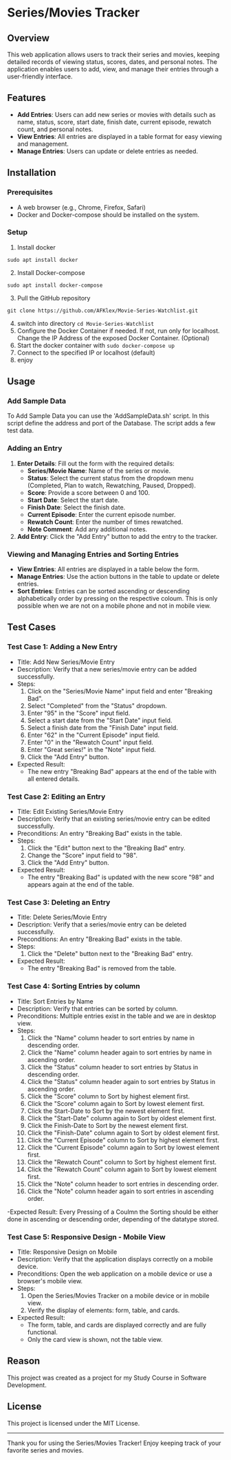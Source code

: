 # Series/Movies Tracker

## Overview
This web application allows users to track their series and movies, keeping detailed records of viewing status, scores, dates, and personal notes. The application enables users to add, view, and manage their entries through a user-friendly interface.

## Features

- **Add Entries**: Users can add new series or movies with details such as name, status, score, start date, finish date, current episode, rewatch count, and personal notes.
- **View Entries**: All entries are displayed in a table format for easy viewing and management.
- **Manage Entries**: Users can update or delete entries as needed.

## Installation

### Prerequisites

- A web browser (e.g., Chrome, Firefox, Safari)
- Docker and Docker-compose should be installed on the system. 

### Setup

1. Install docker 
```
sudo apt install docker
```

2. Install Docker-compose 
```
sudo apt install docker-compose 
```

3. Pull the GitHub repository 
```
git clone https://github.com/AFKlex/Movie-Series-Watchlist.git
```

4. switch into directory `cd Movie-Series-Watchlist` 
5. Configure the Docker Container if needed. If not, run only for localhost. Change the IP Address of the exposed Docker Container. (Optional)
6. Start the docker container with `sudo docker-compose up`
7. Connect to the specified IP or localhost (default)
8. enjoy

## Usage

### Add Sample Data 
To Add Sample Data you can use the 'AddSampleData.sh' script. In this script define the address and port of the Database. The script adds a few test data. 

### Adding an Entry

1. **Enter Details**: Fill out the form with the required details:
   - **Series/Movie Name**: Name of the series or movie.
   - **Status**: Select the current status from the dropdown menu (Completed, Plan to watch, Rewatching, Paused, Dropped).
   - **Score**: Provide a score between 0 and 100.
   - **Start Date**: Select the start date.
   - **Finish Date**:  Select the finish date.
   - **Current Episode**: Enter the current episode number.
   - **Rewatch Count**: Enter the number of times rewatched.
   - **Note Comment**: Add any additional notes.
2. **Add Entry**: Click the "Add Entry" button to add the entry to the tracker.

### Viewing and Managing Entries and Sorting Entries

- **View Entries**: All entries are displayed in a table below the form.
- **Manage Entries**: Use the action buttons in the table to update or delete entries.
- **Sort Entries**: Entries can be sorted ascending or descending alphabetically order by pressing on the respective coloum. This is only possible when we are not on a mobile phone and not in mobile view. 

## Test Cases 
### Test Case 1: Adding a New Entry

- Title: Add New Series/Movie Entry
- Description: Verify that a new series/movie entry can be added successfully.
- Steps:
  1. Click on the "Series/Movie Name" input field and enter "Breaking Bad".
  2. Select "Completed" from the "Status" dropdown.
  3. Enter "95" in the "Score" input field.
  4. Select a start date from the "Start Date" input field.
  5. Select a finish date from the "Finish Date" input field.
  6. Enter "62" in the "Current Episode" input field.
  7. Enter "0" in the "Rewatch Count" input field.
  8. Enter "Great series!" in the "Note" input field.
  9. Click the "Add Entry" button.
- Expected Result:
  - The new entry "Breaking Bad" appears at the end of the table with all entered details.

### Test Case 2: Editing an Entry

- Title: Edit Existing Series/Movie Entry
- Description: Verify that an existing series/movie entry can be edited successfully.
- Preconditions: An entry "Breaking Bad" exists in the table.
- Steps:
  1. Click the "Edit" button next to the "Breaking Bad" entry.
  2. Change the "Score" input field to "98".
  3. Click the "Add Entry" button.
- Expected Result:
  - The entry "Breaking Bad" is updated with the new score "98" and appears again at the end of the table.

### Test Case 3: Deleting an Entry

- Title: Delete Series/Movie Entry
- Description: Verify that a series/movie entry can be deleted successfully.
- Preconditions: An entry "Breaking Bad" exists in the table.
- Steps:
  1. Click the "Delete" button next to the "Breaking Bad" entry.
- Expected Result:
  - The entry "Breaking Bad" is removed from the table.

### Test Case 4: Sorting Entries by column

- Title: Sort Entries by Name
- Description: Verify that entries can be sorted by column.
- Preconditions: Multiple entries exist in the table and we are in desktop view. 
- Steps:
  1. Click the "Name" column header to sort entries by name in descending  order.
  2. Click the "Name" column header again to sort entries by name in ascending order.
  3. Click the "Status" column header to sort entries by Status in descending  order.
  4. Click the "Status" column header again to sort entries by Status in ascending order.
  5. Click the "Score" column to Sort by highest element first.
  6. Click the "Score" column again to Sort by lowest element first.
  7. Click the Start-Date to Sort by the newest element first. 
  8. Click the "Start-Date" column again to Sort by oldest element first.
  9.   Click the Finish-Date to Sort by the newest element first. 
  10. Click the "Finish-Date" column again to Sort by oldest element first.
  11. Click the "Current Episode" column to Sort by highest element first.
  12. Click the "Current Episode" column again to Sort by lowest element first.
  13. Click the "Rewatch Count" column to Sort by highest element first.
  14. Click the "Rewatch Count" column again to Sort by lowest element first.
  1. Click the "Note" column header to sort entries in descending  order.
  2. Click the "Note" column header again to sort entries in ascending order.

-Expected Result:
Every Pressing of a Coulmn the Sorting should be either done in ascending or descending order, depending of the datatype stored. 

### Test Case 5: Responsive Design - Mobile View

- Title: Responsive Design on Mobile
- Description: Verify that the application displays correctly on a mobile device.
- Preconditions: Open the web application on a mobile device or use a browser's mobile view.
- Steps:
  1. Open the Series/Movies Tracker on a mobile device or in mobile view.
  2. Verify the display of elements: form, table, and cards.
- Expected Result:
  - The form, table, and cards are displayed correctly and are fully functional.
  - Only the card view is shown, not the table view.

## Reason

This project was created as a project for my Study Course in Software Development. 

## License

This project is licensed under the MIT License.

---

Thank you for using the Series/Movies Tracker! Enjoy keeping track of your favorite series and movies.
